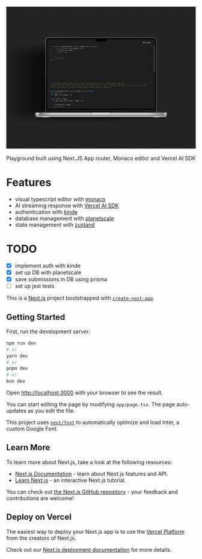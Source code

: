 ![preview](./public/preview.png)

Playground built using Next.JS App router, Monaco editor and Vercel AI SDK

# Features
- visual typescript editor with [monaco](https://github.com/suren-atoyan/monaco-react)
- AI streaming response with [Vercel AI SDK](https://sdk.vercel.ai/docs)
- authentication with [kinde](https://kinde.com/)
- database management with [planetscale](https://planetscale.com/)
- state management with [zustand](https://github.com/pmndrs/zustand)

# TODO
- [x] implement auth with kinde
- [x] set up DB with planetscale
- [x] save submissions in DB using prisma
- [ ] set up jest tests

This is a [Next.js](https://nextjs.org/) project bootstrapped with [`create-next-app`](https://github.com/vercel/next.js/tree/canary/packages/create-next-app).

## Getting Started

First, run the development server:

```bash
npm run dev
# or
yarn dev
# or
pnpm dev
# or
bun dev
```

Open [http://localhost:3000](http://localhost:3000) with your browser to see the result.

You can start editing the page by modifying `app/page.tsx`. The page auto-updates as you edit the file.

This project uses [`next/font`](https://nextjs.org/docs/basic-features/font-optimization) to automatically optimize and load Inter, a custom Google Font.

## Learn More

To learn more about Next.js, take a look at the following resources:

- [Next.js Documentation](https://nextjs.org/docs) - learn about Next.js features and API.
- [Learn Next.js](https://nextjs.org/learn) - an interactive Next.js tutorial.

You can check out [the Next.js GitHub repository](https://github.com/vercel/next.js/) - your feedback and contributions are welcome!

## Deploy on Vercel

The easiest way to deploy your Next.js app is to use the [Vercel Platform](https://vercel.com/new?utm_medium=default-template&filter=next.js&utm_source=create-next-app&utm_campaign=create-next-app-readme) from the creators of Next.js.

Check out our [Next.js deployment documentation](https://nextjs.org/docs/deployment) for more details.

